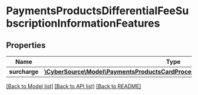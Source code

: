 # PaymentsProductsDifferentialFeeSubscriptionInformationFeatures

## Properties
Name | Type | Description | Notes
------------ | ------------- | ------------- | -------------
**surcharge** | [**\CyberSource\Model\PaymentsProductsCardProcessingSubscriptionInformationFeatures**](PaymentsProductsCardProcessingSubscriptionInformationFeatures.md) |  | [optional] 

[[Back to Model list]](../README.md#documentation-for-models) [[Back to API list]](../README.md#documentation-for-api-endpoints) [[Back to README]](../README.md)


